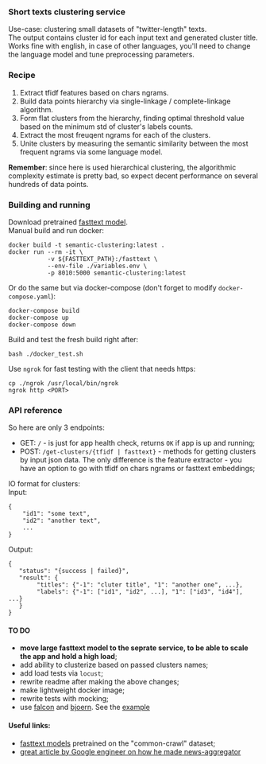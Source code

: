### Short texts clustering service  
Use-case: clustering small datasets of "twitter-length" texts.  
The output contains cluster id for each input text and generated cluster title.  
Works fine with english, in case of other languages, you'll need to change the language model and tune preprocessing parameters.  

### Recipe  

 1. Extract tfidf features based on chars ngrams.  
 2. Build data points hierarchy via single-linkage / complete-linkage algorithm.  
 3. Form flat clusters from the hierarchy, finding optimal threshold value based on the minimum std of cluster's labels counts.  
 4. Extract the most freuqent ngrams for each of the clusters.  
 5. Unite clusters by measuring the semantic similarity between the most frequent ngrams via some language model.  

**Remember**: since here is used hierarchical clustering, the algorithmic complexity estimate is pretty bad, so expect decent performance on several hundreds of data points.  

### Building and running  
Download pretrained [fasttext model](https://fasttext.cc/docs/en/crawl-vectors.html).  
Manual build and run docker:  
```
docker build -t semantic-clustering:latest .
docker run --rm -it \
           -v ${FASTTEXT_PATH}:/fasttext \
           --env-file ./variables.env \
           -p 8010:5000 semantic-clustering:latest
```  
Or do the same but via docker-compose (don't forget to modify `docker-compose.yaml`):  
```
docker-compose build
docker-compose up
docker-compose down
```  
Build and test the fresh build right after:  
```
bash ./docker_test.sh
```  

Use `ngrok` for fast testing with the client that needs https:  
```
cp ./ngrok /usr/local/bin/ngrok
ngrok http <PORT>
```  

### API reference  

So here are only 3 endpoints:  
 * GET: `/` - is just for app health check, returns `OK` if app is up and running;  
 * POST: `/get-clusters/{tfidf | fasttext}` - methods for getting clusters by input json data. The only difference is the feature extractor - you have an option to go with tfidf on chars ngrams or fasttext embeddings;  

IO format for clusters:  
Input:  
```
{
    "id1": "some text",
    "id2": "another text",
    ...
}
```  

Output:  
```
{
   "status": "{success | failed}",
   "result": {
        "titles": {"-1": "cluter title", "1": "another one", ...},
        "labels": {"-1": ["id1", "id2", ...], "1": ["id3", "id4"], ...}
   }
}
```  

#### TO DO  
   - **move large fasttext model to the seprate service, to be able to scale the app and hold a high load**;  
   - add ability to clusterize based on passed clusters names;  
   - add load tests via `locust`;  
   - rewrite readme after making the above changes;  
   - make lightweight docker image;  
   - rewrite tests with mocking;  
   - use [falcon](https://falcon.readthedocs.io/en/stable/) and [bjoern](https://github.com/jonashaag/bjoern). See the [example](https://alexpnt.github.io/2018/01/06/fast-inference-falcon-bjoern/)  

#### Useful links:  
   - [fasttext models](https://fasttext.cc/docs/en/crawl-vectors.html) pretrained on the "common-crawl" dataset;  
   - [great article by Google engineer on how he made news-aggregator](https://danlark.org/2020/07/31/news-aggregator-from-scratch-in-2-weeks/)  
